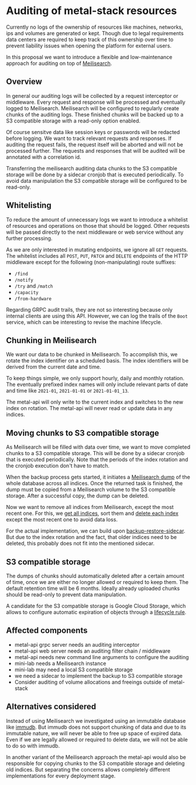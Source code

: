 # Auditing of metal-stack resources

Currently no logs of the ownership of resources like machines, networks, ips and volumes are generated or kept. Though due to legal requirements data centers are required to keep track of this ownership over time to prevent liability issues when opening the platform for external users.

In this proposal we want to introduce a flexible and low-maintenance approach for auditing on top of [Meilisearch](https://www.meilisearch.com/).

## Overview

In general our auditing logs will be collected by a request interceptor or middleware. Every request and response will be processed and eventually logged to Meilisearch.
Meilisearch will be configured to regularly create chunks of the auditing logs. These finished chunks will be backed up to a S3 compatible storage with a read-only option enabled.

Of course sensitve data like session keys or passwords will be redacted before logging. We want to track relevant requests and responses. If auditing the request fails, the request itself will be aborted and will not be processed further. The requests and responses that will be audited will be annotated with a correlation id.

Transferring the meilisearch auditing data chunks to the S3 compatible storage will be done by a sidecar cronjob that is executed periodically.
To avoid data manipulation the S3 compatible storage will be configured to be read-only.

## Whitelisting

To reduce the amount of unnecessary logs we want to introduce a whitelist of resources and operations on those that should be logged.
Other requests will be passed directly to the next middleware or web service without any further processing.

As we are only interested in mutating endpoints, we ignore all `GET` requests.
The whitelist includes all `POST`, `PUT`, `PATCH` and `DELETE` endpoints of the HTTP middleware except for the following (non-manipulating) route suffixes:

  - `/find`
  - `/notify`
  - `/try` and `/match`
  - `/capacity`
  - `/from-hardware`

Regarding GRPC audit trails, they are not so interesting because only internal clients are using this API. However, we can log the trails of the `Boot` service, which can be interesting to revise the machine lifecycle.

## Chunking in Meilisearch

We want our data to be chunked in Meilisearch. To accomplish this, we rotate the index identifier on a scheduled basis. The index identifiers will be derived from the current date and time.

To keep things simple, we only support hourly, daily and monthly rotation. The eventually prefixed index names will only include relevant parts of date and time like `2021-01`, `2021-01-01` or `2021-01-01_13`.

The metal-api will only write to the current index and switches to the new index on rotation. The metal-api will never read or update data in any indices.

## Moving chunks to S3 compatible storage

As Meilisearch will be filled with data over time, we want to move completed chunks to a S3 compatible storage. This will be done by a sidecar cronjob that is executed periodically. Note that the periods of the index rotation and the cronjob execution don't have to match.

When the backup process gets started, it initiates a [Meilisearch dump](https://docs.meilisearch.com/learn/advanced/dumps) of the whole database across all indices. Once the returned task is finished, the dump must be copied from a Meilisearch volume to the S3 compatible storage. After a successful copy, the dump can be deleted.

Now we want to remove all indices from Meilisearch, except the most recent one. For this, we [get all indices](https://docs.meilisearch.com/reference/api/indexes), sort them and [delete each index](https://docs.meilisearch.com/reference/api/indexes) except the most recent one to avoid data loss.

For the actual implementation, we can build upon [backup-restore-sidecar](https://github.com/metal-stack/backup-restore-sidecar). But due to the index rotation and the fact, that older indices need to be deleted, this probably does not fit into the mentioned sidecar.

## S3 compatible storage

The dumps of chunks should automatically deleted after a certain amount of time, once we are either no longer allowed or required to keep them.
The default retention time will be 6 months. Ideally already uploaded chunks should be read-only to prevent data manipulation.

A candidate for the S3 compatible storage is Google Cloud Storage, which allows to configure automatic expiration of objects through a [lifecycle rule](https://cloud.google.com/storage/docs/managing-lifecycles?hl=en#storage-set-lifecycle-config-go).

## Affected components

- metal-api grpc server needs an auditing interceptor
- metal-api web server needs an auditing filter chain / middleware
- metal-api needs new command line arguments to configure the auditing
- mini-lab needs a Meilisearch instance
- mini-lab may need a local S3 compatible storage
- we need a sidecar to implement the backup to S3 compatible storage
- Consider auditing of volume allocations and freeings outside of metal-stack

## Alternatives considered

Instead of using Meilisearch we investigated using an immutable database like [immudb](https://immudb.io/). But immudb does not support chunking of data and due to its immutable nature, we will never be able to free up space of expired data. Even if we are legally allowed or required to delete data, we will not be able to do so with immudb.

In another variant of the Meilisearch approach the metal-api would also be responsible for copying chunks to the S3 compatible storage and deleting old indices. But separating the concerns allows completely different implementations for every deployment stage.
